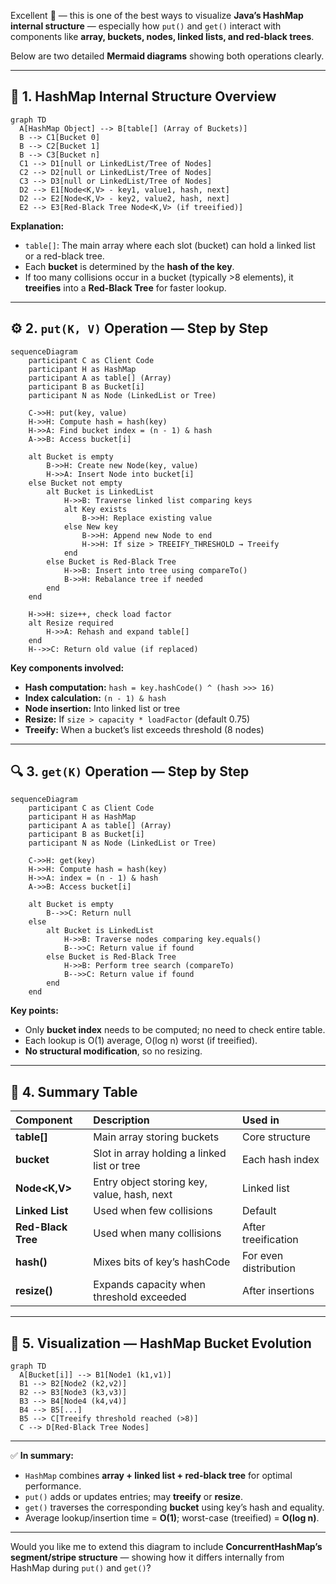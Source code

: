 Excellent 👏 — this is one of the best ways to visualize **Java’s HashMap internal structure** — especially how `put()` and `get()` interact with components like **array, buckets, nodes, linked lists, and red-black trees**.

Below are two detailed **Mermaid diagrams** showing both operations clearly.

---

## 🧱 1. HashMap Internal Structure Overview

```mermaid
graph TD
  A[HashMap Object] --> B[table[] (Array of Buckets)]
  B --> C1[Bucket 0]
  B --> C2[Bucket 1]
  B --> C3[Bucket n]
  C1 --> D1[null or LinkedList/Tree of Nodes]
  C2 --> D2[null or LinkedList/Tree of Nodes]
  C3 --> D3[null or LinkedList/Tree of Nodes]
  D2 --> E1[Node<K,V> - key1, value1, hash, next]
  D2 --> E2[Node<K,V> - key2, value2, hash, next]
  E2 --> E3[Red-Black Tree Node<K,V> (if treeified)]
```

**Explanation:**

* `table[]`: The main array where each slot (bucket) can hold a linked list or a red-black tree.
* Each **bucket** is determined by the **hash of the key**.
* If too many collisions occur in a bucket (typically >8 elements), it **treeifies** into a **Red-Black Tree** for faster lookup.

---

## ⚙️ 2. `put(K, V)` Operation — Step by Step

```mermaid
sequenceDiagram
    participant C as Client Code
    participant H as HashMap
    participant A as table[] (Array)
    participant B as Bucket[i]
    participant N as Node (LinkedList or Tree)

    C->>H: put(key, value)
    H->>H: Compute hash = hash(key)
    H->>A: Find bucket index = (n - 1) & hash
    A->>B: Access bucket[i]

    alt Bucket is empty
        B->>H: Create new Node(key, value)
        H->>A: Insert Node into bucket[i]
    else Bucket not empty
        alt Bucket is LinkedList
            H->>B: Traverse linked list comparing keys
            alt Key exists
                B->>H: Replace existing value
            else New key
                B->>H: Append new Node to end
                H->>H: If size > TREEIFY_THRESHOLD → Treeify
            end
        else Bucket is Red-Black Tree
            H->>B: Insert into tree using compareTo()
            B->>H: Rebalance tree if needed
        end
    end

    H->>H: size++, check load factor
    alt Resize required
        H->>A: Rehash and expand table[]
    end
    H-->>C: Return old value (if replaced)
```

**Key components involved:**

* **Hash computation:** `hash = key.hashCode() ^ (hash >>> 16)`
* **Index calculation:** `(n - 1) & hash`
* **Node insertion:** Into linked list or tree
* **Resize:** If `size > capacity * loadFactor` (default 0.75)
* **Treeify:** When a bucket’s list exceeds threshold (8 nodes)

---

## 🔍 3. `get(K)` Operation — Step by Step

```mermaid
sequenceDiagram
    participant C as Client Code
    participant H as HashMap
    participant A as table[] (Array)
    participant B as Bucket[i]
    participant N as Node (LinkedList or Tree)

    C->>H: get(key)
    H->>H: Compute hash = hash(key)
    H->>A: index = (n - 1) & hash
    A->>B: Access bucket[i]

    alt Bucket is empty
        B-->>C: Return null
    else
        alt Bucket is LinkedList
            H->>B: Traverse nodes comparing key.equals()
            B-->>C: Return value if found
        else Bucket is Red-Black Tree
            H->>B: Perform tree search (compareTo)
            B-->>C: Return value if found
        end
    end
```

**Key points:**

* Only **bucket index** needs to be computed; no need to check entire table.
* Each lookup is O(1) average, O(log n) worst (if treeified).
* **No structural modification**, so no resizing.

---

## 🧮 4. Summary Table

| Component          | Description                                 | Used in               |
| :----------------- | :------------------------------------------ | :-------------------- |
| **table[]**        | Main array storing buckets                  | Core structure        |
| **bucket**         | Slot in array holding a linked list or tree | Each hash index       |
| **Node<K,V>**      | Entry object storing key, value, hash, next | Linked list           |
| **Linked List**    | Used when few collisions                    | Default               |
| **Red-Black Tree** | Used when many collisions                   | After treeification   |
| **hash()**         | Mixes bits of key’s hashCode                | For even distribution |
| **resize()**       | Expands capacity when threshold exceeded    | After insertions      |

---

## 🌳 5. Visualization — HashMap Bucket Evolution

```mermaid
graph TD
  A[Bucket[i]] --> B1[Node1 (k1,v1)]
  B1 --> B2[Node2 (k2,v2)]
  B2 --> B3[Node3 (k3,v3)]
  B3 --> B4[Node4 (k4,v4)]
  B4 --> B5[...]
  B5 --> C[Treeify threshold reached (>8)]
  C --> D[Red-Black Tree Nodes]
```

---

✅ **In summary:**

* `HashMap` combines **array + linked list + red-black tree** for optimal performance.
* `put()` adds or updates entries; may **treeify** or **resize**.
* `get()` traverses the corresponding **bucket** using key’s hash and equality.
* Average lookup/insertion time = **O(1)**; worst-case (treeified) = **O(log n)**.

---

Would you like me to extend this diagram to include **ConcurrentHashMap’s segment/stripe structure** — showing how it differs internally from HashMap during `put()` and `get()`?
